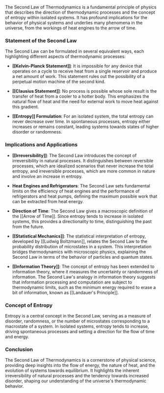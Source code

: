 The Second Law of Thermodynamics is a fundamental principle of physics that describes the direction of thermodynamic processes and the concept of entropy within isolated systems. It has profound implications for the behavior of physical systems and underlies many phenomena in the universe, from the workings of heat engines to the arrow of time.

### Statement of the Second Law

The Second Law can be formulated in several equivalent ways, each highlighting different aspects of thermodynamic processes:

- **[[Kelvin-Planck Statement]]**: It is impossible for any device that operates on a cycle to receive heat from a single reservoir and produce a net amount of work. This statement rules out the possibility of a perpetual motion machine of the second kind.

- **[[Clausius Statement]]**: No process is possible whose sole result is the transfer of heat from a cooler to a hotter body. This emphasizes the natural flow of heat and the need for external work to move heat against this gradient.

- **[[Entropy]] Formulation**: For an isolated system, the total entropy can never decrease over time. In spontaneous processes, entropy either increases or remains constant, leading systems towards states of higher disorder or randomness.

### Implications and Applications

- **[[Irreversibility]]**: The Second Law introduces the concept of irreversibility in natural processes. It distinguishes between reversible processes, which are idealized scenarios that never increase the total entropy, and irreversible processes, which are more common in nature and involve an increase in entropy.

- **Heat Engines and Refrigerators**: The Second Law sets fundamental limits on the efficiency of heat engines and the performance of refrigerators and heat pumps, defining the maximum possible work that can be extracted from heat energy.

- **Direction of Time**: The Second Law gives a macroscopic definition of the [[Arrow of Time]]. Since entropy tends to increase in isolated systems, this provides a directionality to time, distinguishing the past from the future.

- **[[Statistical Mechanics]]**: The statistical interpretation of entropy, developed by [[Ludwig Boltzmann]], relates the Second Law to the probability distribution of microstates in a system. This interpretation bridges thermodynamics with microscopic physics, explaining the Second Law in terms of the behavior of particles and quantum states.

- **[[Information Theory]]**: The concept of entropy has been extended to information theory, where it measures the uncertainty or randomness of information. The Second Law's analogy in information theory suggests that information processing and computation are subject to thermodynamic limits, such as the minimum energy required to erase a bit of information, known as [[Landauer's Principle]].

### Concept of Entropy

Entropy is a central concept in the Second Law, serving as a measure of disorder, randomness, or the number of microstates corresponding to a macrostate of a system. In isolated systems, entropy tends to increase, driving spontaneous processes and setting a direction for the flow of time and energy.

### Conclusion

The Second Law of Thermodynamics is a cornerstone of physical science, providing deep insights into the flow of energy, the nature of heat, and the evolution of systems towards equilibrium. It highlights the inherent irreversibility of natural processes and the tendency towards increased disorder, shaping our understanding of the universe's thermodynamic behavior.